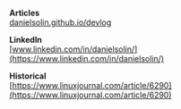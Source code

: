 **Articles**   
[danielsolin.github.io/devlog](https://danielsolin.github.io/devlog/)


**LinkedIn**   
[www.linkedin.com/in/danielsolin/](https://www.linkedin.com/in/danielsolin/)


**Historical**   
[https://www.linuxjournal.com/article/6290](https://www.linuxjournal.com/article/6290)
